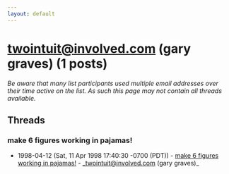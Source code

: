 ```yaml
---
layout: default
---
```


# twointuit@involved.com (gary graves) (1 posts)

_Be aware that many list participants used multiple email addresses over their time active on the list. As such this page may not contain all threads available._

## Threads

### make 6 figures working in pajamas!
+ 1998-04-12 (Sat, 11 Apr 1998 17:40:30 -0700 (PDT)) - [make 6 figures working in pajamas!](/archive/1998/04/c0a7dcbd6f6ad716f98fb978d7807557a74a4058825936cd2f466f8fac22b35a) - _twointuit@involved.com (gary graves)_

